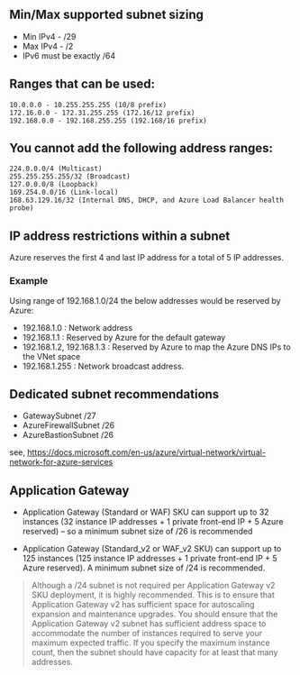 ## Min/Max supported subnet sizing
* Min IPv4 - /29
* Max IPv4 - /2
* IPv6 must be exactly /64

## Ranges that can be used: 
```
10.0.0.0 - 10.255.255.255 (10/8 prefix)
172.16.0.0 - 172.31.255.255 (172.16/12 prefix)
192.168.0.0 - 192.168.255.255 (192.168/16 prefix)
```

## You cannot add the following address ranges:
```
224.0.0.0/4 (Multicast)
255.255.255.255/32 (Broadcast)
127.0.0.0/8 (Loopback)
169.254.0.0/16 (Link-local)
168.63.129.16/32 (Internal DNS, DHCP, and Azure Load Balancer health probe)
```

## IP address restrictions within a subnet
Azure reserves the first 4 and last IP address for a total of 5 IP addresses. 
### Example
Using range of 192.168.1.0/24 the below addresses would be reserved by Azure: 
* 192.168.1.0 : Network address
* 192.168.1.1 : Reserved by Azure for the default gateway
* 192.168.1.2, 192.168.1.3 : Reserved by Azure to map the Azure DNS IPs to the VNet space
* 192.168.1.255 : Network broadcast address.

## Dedicated subnet recommendations
* GatewaySubnet /27
* AzureFirewallSubnet /26
* AzureBastionSubnet /26

see, https://docs.microsoft.com/en-us/azure/virtual-network/virtual-network-for-azure-services

## Application Gateway

* Application Gateway (Standard or WAF) SKU can support up to 32 instances (32 instance IP addresses + 1 private front-end IP + 5 Azure reserved) – so a minimum subnet size of /26 is recommended

* Application Gateway (Standard_v2 or WAF_v2 SKU) can support up to 125 instances (125 instance IP addresses + 1 private front-end IP + 5 Azure reserved). A minimum subnet size of /24 is recommended.

> Although a /24 subnet is not required per Application Gateway v2 SKU deployment, it is highly recommended. This is to ensure that Application Gateway v2 has sufficient space for autoscaling expansion and maintenance upgrades. You should ensure that the Application Gateway v2 subnet has sufficient address space to accommodate the number of instances required to serve your maximum expected traffic. If you specify the maximum instance count, then the subnet should have capacity for at least that many addresses. 
